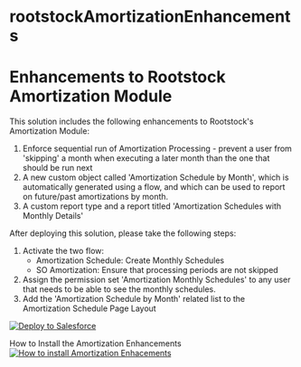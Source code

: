 # rootstockAmortizationEnhancements
Enhancements to Rootstock Amortization Module
==================================================
 
This solution includes the following enhancements to Rootstock's Amortization Module:
1. Enforce sequential run of Amortization Processing - prevent a user from 'skipping' a month when executing a later month than the one that should be run next
2. A new custom object called 'Amortization Schedule by Month', which is automatically generated using a flow, and which can be used to report on future/past amortizations by month.
3. A custom report type and a report titled 'Amortization Schedules with Monthly Details'

After deploying this solution, please take the following steps:
1. Activate the two flow:
   - Amortization Schedule: Create Monthly Schedules
   - SO Amortization: Ensure that processing periods are not skipped
2. Assign the permission set 'Amortization Monthly Schedules' to any user that needs to be able to see the monthly schedules.
3. Add the 'Amortization Schedule by Month' related list to the Amortization Schedule Page Layout

 
<a href="https://githubsfdeploy.herokuapp.com?owner=getPraxis&amp;repo=rootstockAmortizationEnhancements">
  <img src="https://raw.githubusercontent.com/afawcett/githubsfdeploy/master/src/main/webapp/resources/img/deploy.png" alt="Deploy to Salesforce" />
</a>

How to Install the Amortization Enhancements
[![How to install Amortization Enhacements](../media/Enhancements%20to%20Rootstock%20Amortization.png?raw=true "image_tooltip")](https://screencast.getpraxis.com/recordings/bvaOG1XNSMDLov0sqoUo)
